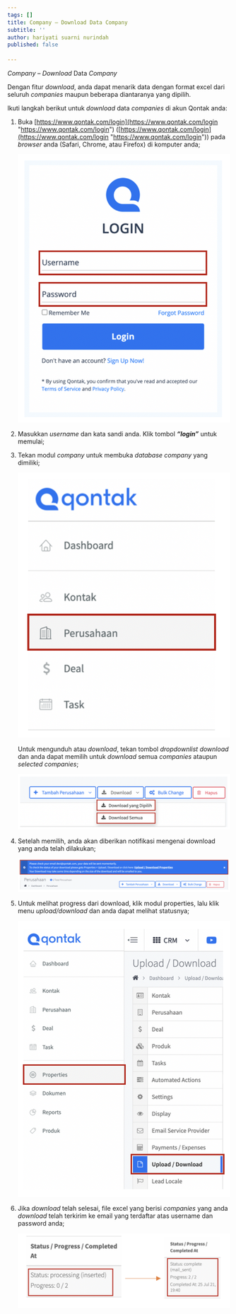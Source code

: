 ```yaml
---
tags: []
title: Company – Download Data Company
subtitle: ''
author: hariyati suarni nurindah
published: false

---
```

_Company_ – _Download_ Data _Company_

Dengan fitur _download_, anda dapat menarik data dengan format excel dari seluruh _companies_ maupun beberapa diantaranya yang dipilih.

Ikuti langkah berikut untuk _download_ data _companies_ di akun Qontak anda:

1. Buka [https://www.qontak.com/login](https://www.qontak.com/login "https://www.qontak.com/login") ([https://www.qontak.com/login](https://www.qontak.com/login "https://www.qontak.com/login")) pada _browser_ anda (Safari, Chrome, atau Firefox) di komputer anda;

   ![](/uploads/gambar-1.png)

2. Masukkan _username_ dan kata sandi anda. Klik tombol **_“login”_** untuk memulai;
3. Tekan modul _company_ untuk membuka _database company_ yang dimiliki;

   ![](/uploads/dua.png)

   Untuk mengunduh atau _download_, tekan tombol _dropdownlist download_ dan anda dapat memilih untuk _download_ semua _companies_ ataupun _selected companies_;

   ![](/uploads/gambar-3.png)
4. Setelah memilih, anda akan diberikan notifikasi mengenai download yang anda telah dilakukan;

   ![](/uploads/empat.png)
5. Untuk melihat progress dari download, klik modul properties, lalu klik menu _upload/download_ dan anda dapat melihat statusnya;

   ![](/uploads/lima.png)
6. Jika _download_ telah selesai, file excel yang berisi _companies_ yang anda _download_ telah terkirim ke email yang terdaftar atas username dan password anda;

   ![](/uploads/enam.png) 